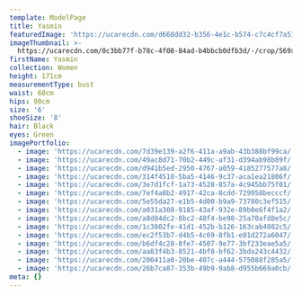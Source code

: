 ```yaml
---
template: ModelPage
title: Yasmin
featuredImage: 'https://ucarecdn.com/d668dd32-b356-4e1c-b574-c7c4cf7a518f/'
imageThumbnail: >-
  https://ucarecdn.com/0c3bb77f-b78c-4f08-84ad-b4bbcb0dfb3d/-/crop/569x727/198,0/-/preview/
firstName: Yasmin
collection: Women
height: 171cm
measurementType: bust
waist: 60cm
hips: 90cm
size: '6'
shoeSize: '8'
hair: Black
eyes: Green
imagePortfolio:
  - image: 'https://ucarecdn.com/7d39e139-a2f6-411a-a9ab-43b388bf99ca/'
  - image: 'https://ucarecdn.com/49ac8d71-70b2-449c-af31-d394ab98b89f/'
  - image: 'https://ucarecdn.com/d941b5ed-2950-4767-a059-4185277577a8/'
  - image: 'https://ucarecdn.com/314f4510-5ba5-4146-9c37-aca1ea21806f/'
  - image: 'https://ucarecdn.com/3e7d1fcf-1a73-4528-857a-4c945bb75f01/'
  - image: 'https://ucarecdn.com/7ef4a8b2-4917-42ca-8cdd-729958becccf/'
  - image: 'https://ucarecdn.com/5e55da27-e1b5-4d00-b9a9-73780c3ef515/'
  - image: 'https://ucarecdn.com/a031a308-9185-43af-932e-89b0e6f4f1a2/'
  - image: 'https://ucarecdn.com/a8d84dc2-8bc2-48f4-be98-25a70afd8e5c/'
  - image: 'https://ucarecdn.com/1c3802fe-41d1-452b-b126-163cab4082c5/'
  - image: 'https://ucarecdn.com/ec2f53b7-d4b5-4c69-8fb1-e01d272a6047/'
  - image: 'https://ucarecdn.com/b6df4c28-8fe7-4507-9e77-3bf233eae5a5/'
  - image: 'https://ucarecdn.com/aa83f4b3-8521-4bf8-bf62-3bda243c4432/'
  - image: 'https://ucarecdn.com/200411a0-20be-407c-a444-575088f285a5/'
  - image: 'https://ucarecdn.com/26b7ca87-353b-49b9-9ab8-d955b669a0cb/'
meta: {}
---
```


